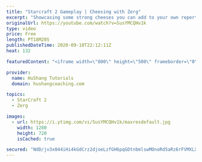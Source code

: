 ```yaml
---
title: "Starcraft 2 Gameplay | Cheesing with Zerg"
excerpt: "Showcasing some strong cheeses you can add to your own repertoire in some live ladder games with commentary!   Starcraft 2 Gameplay | Cheesing with Zerg #StarCraft2 #gameplay #zerg #cheese  Coaching -------------------------------------------------------------------------- Website: https://www.hushangcoaching.com"
originalUrl: https://youtube.com/watch?v=SusYMCQHv1k
type: video
price: Free
length: PT18M20S
publishedDateTime: 2020-09-10T22:12:11Z
heat: 132

featuredContent: "<iframe width=\"800\" height=\"500\" frameborder=\"0\" src=\"https://www.youtube.com/embed/SusYMCQHv1k\" allow=\"accelerometer; autoplay; encrypted-media; gyroscope; picture-in-picture\" allowfullscreen></iframe>"

provider:
  name: HuShang Tutorials
  domain: hushangcoaching.com

topics:
  - StarCraft 2
  - Zerg

images:
  - url: https://i.ytimg.com/vi/SusYMCQHv1k/maxresdefault.jpg
    width: 1280
    height: 720
    isCached: true

secured: "NdD/jv3x044iHi4kGdCrz2djoeLzfGH6pqGDtnbmlswMOnoRd5aRz6rFVMXLXNMm2oR+BF/ciX6gwSqq+xtcD5GEZCVfZz9Dx7rlqoQaI0yjmRZyipHFQvB73rzlKMb8kkUV6CornfkchT0W1tQ2mER9mXHGljJy3mtDpAugfYsV+wHzsqWC1Ai8I3TpHy5YGkE5Nf895yIcetTj+dMN8f5YN5zR9oDlW8mOEyFHtbU0qyA6IkcQa9gj4aqlyFD/obNDaggdNBTc6GOXLOslwu1HvKw9NqNgDfGYkHP+4UziB9wR7LlKBBEiUD7grqckgcJilwywpjzjE8VljQ7rEYsROaKN8YtBoB8Pv7KoCpRvbTfUILTWONDA1hBnz24Xdzgb0zx1UOqPv9LUq++lL6PBONw7w6ZOGyR4Jn8CYZg=;PqZyANLm5JNSyKzJ1iWRIg=="
---
```


